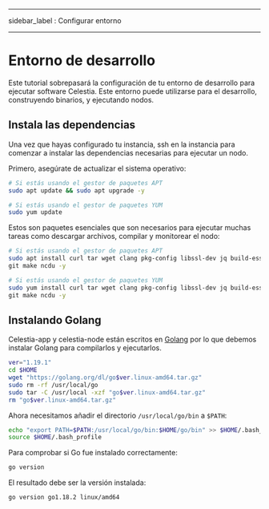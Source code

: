- - -
sidebar_label : Configurar entorno
- - -

# Entorno de desarrollo

Este tutorial sobrepasará la configuración de tu entorno de desarrollo para ejecutar software Celestia. Este entorno puede utilizarse para el desarrollo, construyendo binarios, y ejecutando nodos.

## Instala las dependencias

Una vez que hayas configurado tu instancia, ssh en la instancia para comenzar a instalar las dependencias necesarias para ejecutar un nodo.

Primero, asegúrate de actualizar el sistema operativo:

```sh
# Si estás usando el gestor de paquetes APT
sudo apt update && sudo apt upgrade -y

# Si estás usando el gestor de paquetes YUM
sudo yum update
```

Estos son paquetes esenciales que son necesarios para ejecutar muchas tareas como descargar archivos, compilar y monitorear el nodo:

<!-- markdownlint-disable MD013 -->
```sh
# Si estás usando el gestor de paquetes APT
sudo apt install curl tar wget clang pkg-config libssl-dev jq build-essential \
git make ncdu -y

# Si estás usando el gestor de paquetes YUM
sudo yum install curl tar wget clang pkg-config libssl-dev jq build-essential \
git make ncdu -y
```
<!-- markdownlint-enable MD013 -->

## Instalando Golang

Celestia-app y celestia-node están escritos en [Golang](https://go.dev/) por lo que debemos instalar Golang para compilarlos y ejecutarlos.

```sh
ver="1.19.1"
cd $HOME
wget "https://golang.org/dl/go$ver.linux-amd64.tar.gz"
sudo rm -rf /usr/local/go
sudo tar -C /usr/local -xzf "go$ver.linux-amd64.tar.gz"
rm "go$ver.linux-amd64.tar.gz"
```

Ahora necesitamos añadir el directorio `/usr/local/go/bin` a `$PATH`:

```sh
echo "export PATH=$PATH:/usr/local/go/bin:$HOME/go/bin" >> $HOME/.bash_profile
source $HOME/.bash_profile
```

Para comprobar si Go fue instalado correctamente:

```sh
go version
```

El resultado debe ser la versión instalada:

```sh
go version go1.18.2 linux/amd64
```
